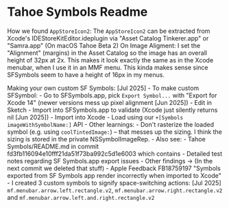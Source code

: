 # Tahoe Symbols Readme


How we found `AppStoreIcon2`:
    The `AppStoreIcon2` can be extracted from Xcode's IDEStoreKitEditor.ideplugin via "Asset Catalog Tinkerer.app" or "Samra.app" (On macOS Tahoe Beta 2)
        On Image Aligment:
            I set the "Alignment" (margins) in the Asset Catalog so the image has an overall height of 32px at 2x. This makes it look exactly the same as in the Xcode menubar, when I use it in an MMF menu. This kinda makes sense since SFSymbols seem to have a height of 16px in my menus.

Making your own custom SF Symbols: [Jul 2025]
    - To make custom SFSymbol:
        - Go to SFSymbols.app, pick `Export Symbol...` with "Export for Xcode 14" (newer versions mess up pixel alignment [Jun 2025])
        - Edit in Sketch
        - Import into SFSymbols.app to validate (Xcode just silently returns nil [Jun 2025])
        - Import into Xcode
        - Load using our `+[Symbols imageWithSymbolName:]` API
    - Other learnings:
        - Don't rasterize the loaded symbol (e.g. using `coolTintedImage:`) – that messes up the sizing. I think the sizing is stored in the private NSSymbolImageRep.
    - Also see: 
        - Tahoe Symbols/README.md in commit fd3fb116094e10fff21da51f73ba992c5d1e6003 which contains 
            - Detailed test notes regarding SF Symbols.app export issues
            - Other findings
            -> (In the next commit we deleted that stuff)
        - Apple Feedback FB18759197 "Symbols exported from SF Symbols app render incorrectly when imported to Xcode"
    - I created 3 custom symbols to signify space-switching actions: [Jul 2025]
        `mf.menubar.arrow.left.rectangle.v2`, `mf.menubar.arrow.right.rectangle.v2` and `mf.menubar.arrow.left.and.right.rectangle.v2`
        
    
